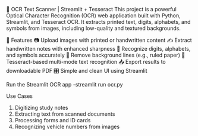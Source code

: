 📄 OCR Text Scanner | Streamlit + Tesseract 
This project is a powerful Optical Character Recognition (OCR) web application built with Python, Streamlit, and Tesseract OCR. 
It extracts printed text, digits, alphabets, and symbols from images, including low-quality and textured backgrounds.

🚀 Features
📷 Upload images with printed or handwritten content
✍️ Extract handwritten notes with enhanced sharpness
🔢 Recognize digits, alphabets, and symbols accurately
📏 Remove background lines (e.g., ruled paper)
🧠 Tesseract-based multi-mode text recognition
📤 Export results to downloadable PDF
🎛️ Simple and clean UI using Streamlit

Run the Streamlit OCR app
-streamlit run ocr.py

Use Cases
1. Digitizing study notes
2. Extracting text from scanned documents
3. Processing forms and ID cards
4. Recognizing vehicle numbers from images
